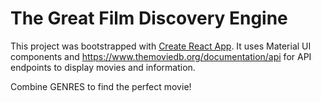 # The Great Film Discovery Engine

This project was bootstrapped with [Create React App](https://github.com/facebook/create-react-app).
It uses Material UI components and https://www.themoviedb.org/documentation/api for API endpoints to display movies
and information.

Combine GENRES to find the perfect movie!



